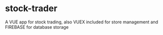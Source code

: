 # stock-trader
A VUE app for stock trading, also VUEX included for store management and FIREBASE for database storage
